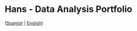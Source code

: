 # Hans - Data Analysis Portfolio 
([Spanish](https://github.com/HansAllTech/Hans_Data_Analysis_Portfolio/blob/main/Proyectos.md#tabla-de-contenido-es--en) | [English](https://github.com/HansAllTech/Hans_Data_Analysis_Portfolio/blob/main/Projects.md#table-of-content-es--en))  
                      
                                                                                                                                        
                                      
                                                           
                            
                    
                     
     
    
        
   
  
 
 
